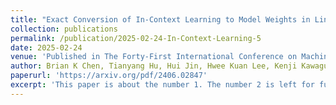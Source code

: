 ```yaml
---
title: "Exact Conversion of In-Context Learning to Model Weights in Linearized-Attention Transformers"
collection: publications
permalink: /publication/2025-02-24-In-Context-Learning-5
date: 2025-02-24
venue: 'Published in The Forty-First International Conference on Machine Learning (ICML 2024)'
author: Brian K Chen, Tianyang Hu, Hui Jin, Hwee Kuan Lee, Kenji Kawaguchi
paperurl: 'https://arxiv.org/pdf/2406.02847'
excerpt: 'This paper is about the number 1. The number 2 is left for future work.'
---
```

<!-- excerpt: 'This paper is about the number 1. The number 2 is left for future work.' -->
<!-- citation: 'Jin, Hui, et al. &quot Noisy Subgraph Isomorphisms on Multiplex Networks. &quot <i>2019 IEEE International Conference on Big Data (Big Data)</i>. IEEE Computer Society, 2019.' -->

<!-- This paper is about the number 1. The number 2 is left for future work. -->

<!-- [Download paper here](https://www.math.ucla.edu/~bertozzi/papers/HuiJin-UCLA-Final-BIGDATA2019.pdf) -->
<!-- https://www.computer.org/csdl/proceedings-article/big-data/2019/09005645/1hJrOpGmfNm -->
<!-- Recommended citation: Your Name, You. (2009). "Paper Title Number 1." <i>Journal 1</i>. 1(1). -->
